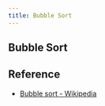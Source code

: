 ```yaml
---
title: Bubble Sort
---
```


## Bubble Sort


## Reference
* [Bubble sort \- Wikipedia](https://en.wikipedia.org/wiki/Bubble_sort)
